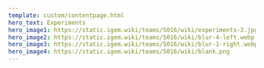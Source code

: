 ```yaml
---
template: custom/contentpage.html
hero_text: Experiments
hero_image1: https://static.igem.wiki/teams/5016/wiki/experiments-2.jpg
hero_image2: https://static.igem.wiki/teams/5016/wiki/blur-4-left.webp
hero_image3: https://static.igem.wiki/teams/5016/wiki/blur-1-right.webp
hero_image4: https://static.igem.wiki/teams/5016/wiki/blank.png
---
```


